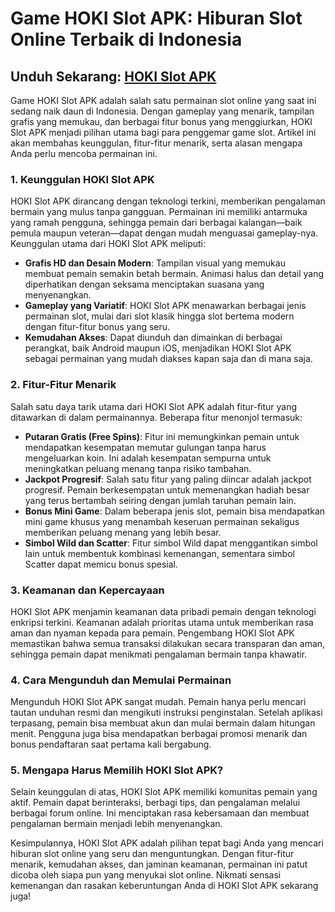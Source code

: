 # **Game HOKI Slot APK: Hiburan Slot Online Terbaik di Indonesia**

## Unduh Sekarang: [HOKI Slot APK](https://spoo.me/iZf8WP)

Game HOKI Slot APK adalah salah satu permainan slot online yang saat ini sedang naik daun di Indonesia. Dengan gameplay yang menarik, tampilan grafis yang memukau, dan berbagai fitur bonus yang menggiurkan, HOKI Slot APK menjadi pilihan utama bagi para penggemar game slot. Artikel ini akan membahas keunggulan, fitur-fitur menarik, serta alasan mengapa Anda perlu mencoba permainan ini.

### 1. **Keunggulan HOKI Slot APK**

HOKI Slot APK dirancang dengan teknologi terkini, memberikan pengalaman bermain yang mulus tanpa gangguan. Permainan ini memiliki antarmuka yang ramah pengguna, sehingga pemain dari berbagai kalangan—baik pemula maupun veteran—dapat dengan mudah menguasai gameplay-nya. Keunggulan utama dari HOKI Slot APK meliputi:

- **Grafis HD dan Desain Modern**: Tampilan visual yang memukau membuat pemain semakin betah bermain. Animasi halus dan detail yang diperhatikan dengan seksama menciptakan suasana yang menyenangkan.
- **Gameplay yang Variatif**: HOKI Slot APK menawarkan berbagai jenis permainan slot, mulai dari slot klasik hingga slot bertema modern dengan fitur-fitur bonus yang seru.
- **Kemudahan Akses**: Dapat diunduh dan dimainkan di berbagai perangkat, baik Android maupun iOS, menjadikan HOKI Slot APK sebagai permainan yang mudah diakses kapan saja dan di mana saja.

### 2. **Fitur-Fitur Menarik**

Salah satu daya tarik utama dari HOKI Slot APK adalah fitur-fitur yang ditawarkan di dalam permainannya. Beberapa fitur menonjol termasuk:

- **Putaran Gratis (Free Spins)**: Fitur ini memungkinkan pemain untuk mendapatkan kesempatan memutar gulungan tanpa harus mengeluarkan koin. Ini adalah kesempatan sempurna untuk meningkatkan peluang menang tanpa risiko tambahan.
- **Jackpot Progresif**: Salah satu fitur yang paling diincar adalah jackpot progresif. Pemain berkesempatan untuk memenangkan hadiah besar yang terus bertambah seiring dengan jumlah taruhan pemain lain.
- **Bonus Mini Game**: Dalam beberapa jenis slot, pemain bisa mendapatkan mini game khusus yang menambah keseruan permainan sekaligus memberikan peluang menang yang lebih besar.
- **Simbol Wild dan Scatter**: Fitur simbol Wild dapat menggantikan simbol lain untuk membentuk kombinasi kemenangan, sementara simbol Scatter dapat memicu bonus spesial.

### 3. **Keamanan dan Kepercayaan**

HOKI Slot APK menjamin keamanan data pribadi pemain dengan teknologi enkripsi terkini. Keamanan adalah prioritas utama untuk memberikan rasa aman dan nyaman kepada para pemain. Pengembang HOKI Slot APK memastikan bahwa semua transaksi dilakukan secara transparan dan aman, sehingga pemain dapat menikmati pengalaman bermain tanpa khawatir.

### 4. **Cara Mengunduh dan Memulai Permainan**

Mengunduh HOKI Slot APK sangat mudah. Pemain hanya perlu mencari tautan unduhan resmi dan mengikuti instruksi penginstalan. Setelah aplikasi terpasang, pemain bisa membuat akun dan mulai bermain dalam hitungan menit. Pengguna juga bisa mendapatkan berbagai promosi menarik dan bonus pendaftaran saat pertama kali bergabung.

### 5. **Mengapa Harus Memilih HOKI Slot APK?**

Selain keunggulan di atas, HOKI Slot APK memiliki komunitas pemain yang aktif. Pemain dapat berinteraksi, berbagi tips, dan pengalaman melalui berbagai forum online. Ini menciptakan rasa kebersamaan dan membuat pengalaman bermain menjadi lebih menyenangkan.

Kesimpulannya, HOKI Slot APK adalah pilihan tepat bagi Anda yang mencari hiburan slot online yang seru dan menguntungkan. Dengan fitur-fitur menarik, kemudahan akses, dan jaminan keamanan, permainan ini patut dicoba oleh siapa pun yang menyukai slot online. Nikmati sensasi kemenangan dan rasakan keberuntungan Anda di HOKI Slot APK sekarang juga!
